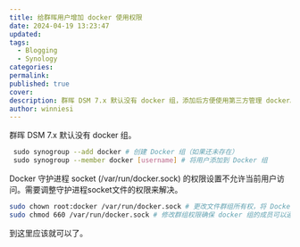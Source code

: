 ```yaml
---
title: 给群晖用户增加 docker 使用权限
date: 2024-04-19 13:23:47
updated: 
tags:
  - Blogging
  - Synology
categories: 
permalink: 
published: true
cover: 
description: 群晖 DSM 7.x 默认没有 docker 组，添加后方便使用第三方管理 docker。
author: winniesi
---
```

群晖 DSM 7.x 默认没有 docker 组。

```bash
 sudo synogroup --add docker # 创建 Docker 组（如果还未存在）
 sudo synogroup --member docker [username] # 将用户添加到 Docker 组

```

Docker 守护进程 socket (/var/run/docker.sock) 的权限设置不允许当前用户访问。需要调整守护进程socket文件的权限来解决。

```bash
sudo chown root:docker /var/run/docker.sock # 更改文件群组所有权，将 Docker socket 的群组所有权更改为 docker 组
sudo chmod 660 /var/run/docker.sock # 修改群组权限确保 docker 组的成员可以通过 socket 连接 Docker
```

到这里应该就可以了。